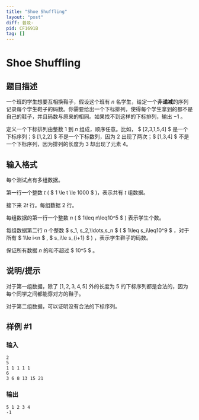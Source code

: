 ```yaml
---
title: "Shoe Shuffling"
layout: "post"
diff: 普及-
pid: CF1691B
tag: []
---
```


# Shoe Shuffling

## 题目描述

一个班的学生想要互相换鞋子，假设这个班有 $n$ 名学生，给定一个**非递减**的序列记录每个学生鞋子的码数。你需要给出一个下标排列，使得每个学生拿到的都不是自己的鞋子，并且码数与原来的相同。如果找不到这样的下标排列，输出 $-1$ 。

定义一个下标排列由整数 $1$ 到 $n$ 组成，顺序任意。比如， $ [2,3,1,5,4] $ 是一个下标序列；$ [1,2,2] $ 不是一个下标数列，因为 $2$ 出现了两次；$ [1,3,4] $ 不是一个下标序列，因为排列的长度为 $3$ 却出现了元素 $4$。

## 输入格式

每个测试点有多组数据。

第一行一个整数 $t$ ( $ 1 \le t \le 1000 $ )，表示共有 $t$  组数据。

接下来 $2t$ 行。每组数据 $2$ 行。

每组数据的第一行一个整数 $n$ ( $ 1\leq n\leq10^5 $ ) 表示学生个数。

每组数据第二行 $n$ 个整数  $ s_1, s_2,\ldots,s_n $ ( $ 1\leq s_i\leq10^9 $ ，对于所有 $ 1\le i<n $ , $ s_i\le s_{i+1} $ ) ，表示学生鞋子的码数。

保证所有数据 $n$ 的和不超过 $ 10^5 $ 。

## 说明/提示

对于第一组数据，除了 $[1, 2, 3, 4, 5]$ 外的长度为 $5$ 的下标序列都是合法的，因为每个同学之间都能穿对方的鞋子。

对于第二组数据，可以证明没有合法的下标序列。

## 样例 #1

### 输入

```
2
5
1 1 1 1 1
6
3 6 8 13 15 21
```

### 输出

```
5 1 2 3 4 
-1
```

